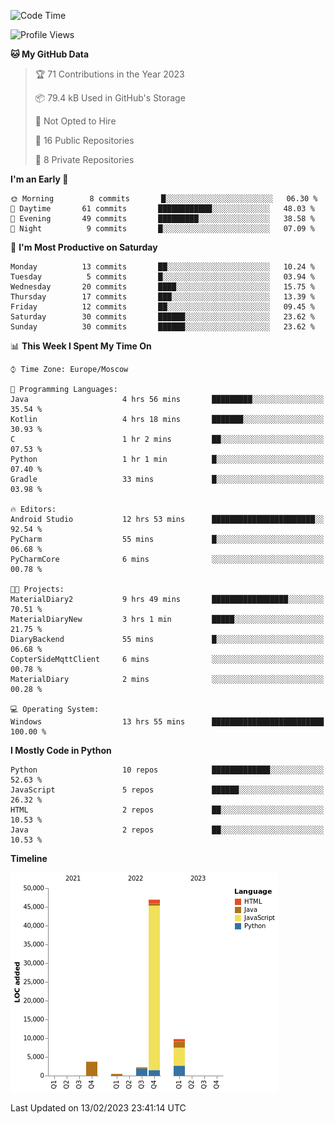 <!--START_SECTION:waka-->
![Code Time](http://img.shields.io/badge/Code%20Time-28%20hrs%2048%20mins-blue)

![Profile Views](http://img.shields.io/badge/Profile%20Views-3-blue)

**🐱 My GitHub Data** 

> 🏆 71 Contributions in the Year 2023
 > 
> 📦 79.4 kB Used in GitHub's Storage 
 > 
> 🚫 Not Opted to Hire
 > 
> 📜 16 Public Repositories 
 > 
> 🔑 8 Private Repositories  
 > 
**I'm an Early 🐤** 

```text
🌞 Morning        8 commits       █░░░░░░░░░░░░░░░░░░░░░░░░   06.30 % 
🌆 Daytime       61 commits       ████████████░░░░░░░░░░░░░   48.03 % 
🌃 Evening       49 commits       █████████░░░░░░░░░░░░░░░░   38.58 % 
🌙 Night          9 commits       █░░░░░░░░░░░░░░░░░░░░░░░░   07.09 % 

```
📅 **I'm Most Productive on Saturday** 

```text
Monday          13 commits       ██░░░░░░░░░░░░░░░░░░░░░░░   10.24 % 
Tuesday          5 commits       █░░░░░░░░░░░░░░░░░░░░░░░░   03.94 % 
Wednesday       20 commits       ████░░░░░░░░░░░░░░░░░░░░░   15.75 % 
Thursday        17 commits       ███░░░░░░░░░░░░░░░░░░░░░░   13.39 % 
Friday          12 commits       ██░░░░░░░░░░░░░░░░░░░░░░░   09.45 % 
Saturday        30 commits       ██████░░░░░░░░░░░░░░░░░░░   23.62 % 
Sunday          30 commits       ██████░░░░░░░░░░░░░░░░░░░   23.62 % 

```


📊 **This Week I Spent My Time On** 

```text
⌚︎ Time Zone: Europe/Moscow

💬 Programming Languages: 
Java                     4 hrs 56 mins       █████████░░░░░░░░░░░░░░░░   35.54 % 
Kotlin                   4 hrs 18 mins       ███████░░░░░░░░░░░░░░░░░░   30.93 % 
C                        1 hr 2 mins         ██░░░░░░░░░░░░░░░░░░░░░░░   07.53 % 
Python                   1 hr 1 min          █░░░░░░░░░░░░░░░░░░░░░░░░   07.40 % 
Gradle                   33 mins             █░░░░░░░░░░░░░░░░░░░░░░░░   03.98 % 

🔥 Editors: 
Android Studio           12 hrs 53 mins      ███████████████████████░░   92.54 % 
PyCharm                  55 mins             █░░░░░░░░░░░░░░░░░░░░░░░░   06.68 % 
PyCharmCore              6 mins              ░░░░░░░░░░░░░░░░░░░░░░░░░   00.78 % 

🐱‍💻 Projects: 
MaterialDiary2           9 hrs 49 mins       █████████████████░░░░░░░░   70.51 % 
MaterialDiaryNew         3 hrs 1 min         █████░░░░░░░░░░░░░░░░░░░░   21.75 % 
DiaryBackend             55 mins             █░░░░░░░░░░░░░░░░░░░░░░░░   06.68 % 
CopterSideMqttClient     6 mins              ░░░░░░░░░░░░░░░░░░░░░░░░░   00.78 % 
MaterialDiary            2 mins              ░░░░░░░░░░░░░░░░░░░░░░░░░   00.28 % 

💻 Operating System: 
Windows                  13 hrs 55 mins      █████████████████████████   100.00 % 

```

**I Mostly Code in Python** 

```text
Python                   10 repos            █████████████░░░░░░░░░░░░   52.63 % 
JavaScript               5 repos             ██████░░░░░░░░░░░░░░░░░░░   26.32 % 
HTML                     2 repos             ██░░░░░░░░░░░░░░░░░░░░░░░   10.53 % 
Java                     2 repos             ██░░░░░░░░░░░░░░░░░░░░░░░   10.53 % 

```


**Timeline**

![Chart not found](https://raw.githubusercontent.com/Adlemex/Adlemex/main/charts/bar_graph.png) 


 Last Updated on 13/02/2023 23:41:14 UTC
<!--END_SECTION:waka-->
